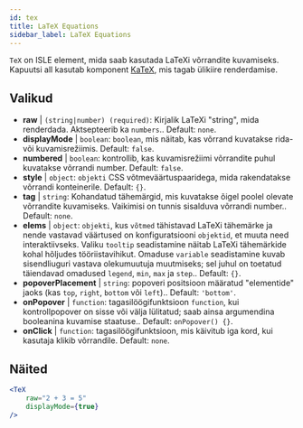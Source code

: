 ```yaml
---
id: tex
title: LaTeX Equations
sidebar_label: LaTeX Equations
---
```


`TeX` on ISLE element, mida saab kasutada LaTeXi võrrandite kuvamiseks. Kapuutsi all kasutab komponent [KaTeX](https://github.com/Khan/KaTeX), mis tagab ülikiire renderdamise.

## Valikud

* __raw__ | `(string|number) (required)`: Kirjalik LaTeXi "string", mida renderdada. Aktsepteerib ka `numbers`.. Default: `none`.
* __displayMode__ | `boolean`: `boolean`, mis näitab, kas võrrand kuvatakse rida- või kuvamisrežiimis. Default: `false`.
* __numbered__ | `boolean`: kontrollib, kas kuvamisrežiimi võrrandite puhul kuvatakse võrrandi number. Default: `false`.
* __style__ | `object`: `objekti` CSS võtmeväärtuspaaridega, mida rakendatakse võrrandi konteinerile. Default: `{}`.
* __tag__ | `string`: Kohandatud tähemärgid, mis kuvatakse õigel poolel olevate võrrandite kuvamiseks. Vaikimisi on tunnis sisalduva võrrandi number.. Default: `none`.
* __elems__ | `object`: `objekti`, kus `võtmed` tähistavad LaTeXi tähemärke ja nende vastavad väärtused on konfiguratsiooni `objektid`, et muuta need interaktiivseks. Valiku `tooltip` seadistamine näitab LaTeXi tähemärkide kohal hõljudes tööriistavihikut. Omaduse `variable` seadistamine kuvab sisendliuguri vastava olekumuutuja muutmiseks; sel juhul on toetatud täiendavad omadused `legend`, `min`, `max` ja `step`.. Default: `{}`.
* __popoverPlacement__ | `string`: popoveri positsioon määratud "elementide" jaoks (kas `top`, `right`, `bottom` või `left`).. Default: `'bottom'`.
* __onPopover__ | `function`: tagasilöögifunktsioon `function`, kui kontrollpopover on sisse või välja lülitatud; saab ainsa argumendina booleanina kuvamise staatuse.. Default: `onPopover() {}`.
* __onClick__ | `function`: tagasilöögifunktsioon, mis käivitub iga kord, kui kasutaja klikib võrrandile. Default: `none`.


## Näited

```jsx live
<TeX
    raw="2 + 3 = 5"
    displayMode={true}
/>
```



